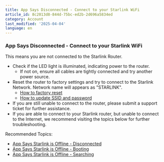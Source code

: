 ```yaml
---
title: App Says Disconnected - Connect to your Starlink WiFi
article_id: 8c2013d8-844d-75bc-ed2b-2d696a5834ed
category: Account
last_modified: '2025-04-04'
language: en
---
```


### App Says Disconnected - Connect to your Starlink WiFi
This means you are not connected to the Starlink Router.
  * Check if the LED light is illuminated, indicating power to the router.
    * If not on, ensure all cables are tightly connected and try another power source.
  * Reset the router to factory settings and try to connect to the Starlink Network. Network name will appears as "STARLINK".
    * [How to factory reset](https://www.starlink.com/support/article/<https:/support.starlink.com/?topic=d68ed178-4d54-b486-b7d8-2a6273917632>)
    * [How to update SSID and password](https://www.starlink.com/support/article/<https:/support.starlink.com/?topic=84fa18cf-758c-6fee-98e7-756d75d6f811>)
  * If you are still unable to connect to the router, please submit a support ticket for further assistance.
  * If you are able to connect to your Starlink router, but unable to connect to the Internet, we recommend visiting the topics below for further troubleshooting.


Recommended Topics:
  * [App Says Starlink is Offline - Disconnected](https://www.starlink.com/support/article/<https:/support.starlink.com/?topic=4d4c0dd1-2218-c54f-045f-39cbf971815c>)
  * [App Says Starlink is Offline - Booting](https://www.starlink.com/support/article/<https:/support.starlink.com/?topic=718b444d-e8c2-eeee-c214-beecc96e44ae>)
  * [App Says Starlink is Offline - Searching](https://www.starlink.com/support/article/<https:/support.starlink.com/?topic=8dd04f1b-f7b3-882c-3827-a660c5fe48c7>)